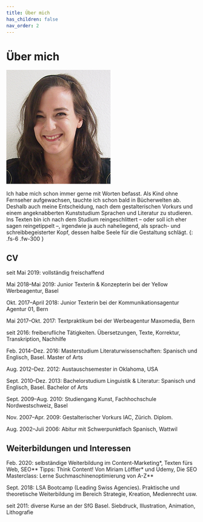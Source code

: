 ```yaml
---
title: Über mich
has_children: false
nav_order: 2
---
```


# Über mich

![](images/foto-275x300.jpg)

Ich habe mich schon immer gerne mit Worten befasst. Als Kind ohne Fernseher aufgewachsen, tauchte ich schon bald in Bücherwelten ab. Deshalb auch meine Entscheidung, nach dem gestalterischen Vorkurs und einem angeknabberten Kunststudium Sprachen und Literatur zu studieren. Ins Texten bin ich nach dem Studium reingeschlittert – oder soll ich eher sagen reingetippelt –, irgendwie ja auch naheliegend, als sprach- und schreibbegeisterter Kopf, dessen halbe Seele für die Gestaltung schlägt.
{: .fs-6 .fw-300 }

## CV

seit Mai 2019: vollständig freischaffend

Mai 2018–Mai 2019: Junior Texterin & Konzepterin bei der Yellow Werbeagentur, Basel

Okt. 2017–April 2018: Junior Texterin bei der Kommunikationsagentur Agentur 01, Bern

Mai 2017–Okt. 2017: Textpraktikum bei der Werbeagentur Maxomedia, Bern

seit 2016: freiberufliche Tätigkeiten. Übersetzungen, Texte, Korrektur, Transkription, Nachhilfe

Feb. 2014–Dez. 2016: Masterstudium Literaturwissenschaften: Spanisch und Englisch, Basel. Master of Arts

Aug. 2012–Dez. 2012: Austauschsemester in Oklahoma, USA

Sept. 2010–Dez. 2013: Bachelorstudium Linguistik & Literatur: Spanisch und Englisch, Basel. Bachelor of Arts

Sept. 2009–Aug. 2010: Studiengang Kunst, Fachhochschule Nordwestschweiz, Basel

Nov. 2007–Apr. 2009: Gestalterischer Vorkurs IAC, Zürich. Diplom.

Aug. 2002–Juli 2006: Abitur mit Schwerpunktfach Spanisch, Wattwil

## Weiterbildungen und Interessen

Feb. 2020: selbständige Weiterbildung im Content-Marketing*, Texten fürs Web, SEO**
Tipps: Think Content! Von Miriam Löffler* und Udemy, Die SEO Masterclass: Lerne Suchmaschinenoptimierung von A-Z**

Sept. 2018: LSA Bootcamp (Leading Swiss Agencies). Praktische und theoretische Weiterbildung im Bereich Strategie, Kreation, Medienrecht usw.

seit 2011: diverse Kurse an der SfG Basel. Siebdruck, Illustration, Animation, Lithografie
